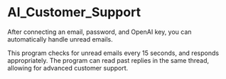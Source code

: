 # AI_Customer_Support
After connecting an email, password, and OpenAI key, you can automatically handle unread emails.

This program checks for unread emails every 15 seconds, and responds appropriately. The program can read past replies in the same thread, allowing for advanced customer support.
